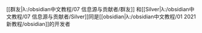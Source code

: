 [[群友|λ:/obsidian中文教程/07 信息源与贡献者/群友]]
和[[Silver|λ:/obsidian中文教程/07 信息源与贡献者/Silver]]同是[[obsidian|λ:/obsidian中文教程/01 2021新教程/obsidian]]的开发者